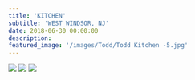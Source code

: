 ```yaml
---
title: 'KITCHEN'
subtitle: 'WEST WINDSOR, NJ'
date: 2018-06-30 00:00:00
description: 
featured_image: '/images/Todd/Todd Kitchen -5.jpg'
---
```


<div class="gallery" data-columns="2">
	<img src="/images/Todd/Todd Kitchen -1.jpg">
	<img src="/images/Todd/Todd Kitchen -3.jpg">
	<img src="/images/Todd/Todd Kitchen -5.jpg">
</div>
